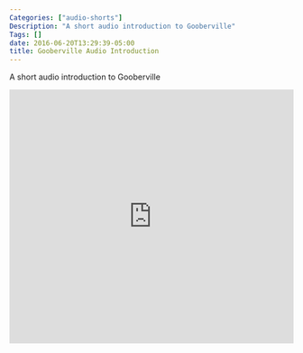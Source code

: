 ```yaml
---
Categories: ["audio-shorts"]
Description: "A short audio introduction to Gooberville"
Tags: []
date: 2016-06-20T13:29:39-05:00
title: Gooberville Audio Introduction
---
```


A short audio introduction to Gooberville

<iframe width="100%" height="450" scrolling="no" frameborder="no" src="https://w.soundcloud.com/player/?url=https%3A//api.soundcloud.com/tracks/269906488&amp;auto_play=false&amp;hide_related=false&amp;show_comments=true&amp;show_user=true&amp;show_reposts=false&amp;visual=true"></iframe>

